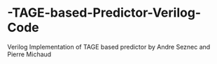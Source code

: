 # -TAGE-based-Predictor-Verilog-Code
Verilog Implementation of TAGE based predictor by  Andre Seznec and  Pierre Michaud
